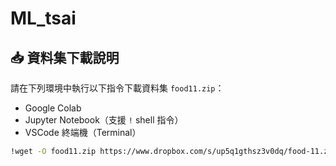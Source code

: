 # ML_tsai
## 📥 資料集下載說明

請在下列環境中執行以下指令下載資料集 `food11.zip`：

- Google Colab
- Jupyter Notebook（支援 `!` shell 指令）
- VSCode 終端機（Terminal）

```bash
!wget -O food11.zip https://www.dropbox.com/s/up5q1gthsz3v0dq/food-11.zip?dl=0
